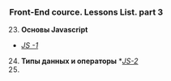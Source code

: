 ### Front-End cource. Lessons List. part 3

23. **Основы Javascript**
* _[JS -1](https://n-lash.github.io/beetroot-JS/JS-1_Basics/)_
24. **Типы данных и операторы**
*_[JS-2](https://n-lash.github.io/beetroot-JS/JS-2_Data-types-and-operators/)_
25. 
